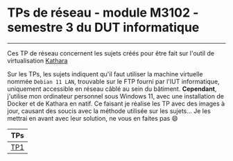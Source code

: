 # TPs de réseau - module M3102 - semestre 3 du DUT informatique
---
Ces TP de réseau concernent les sujets créés pour être fait sur l'outil de virtualisation [Kathara](https://www.kathara.org/)

Sur les TPs, les sujets indiquent qu'il faut utiliser la machine virtuelle nommée `Debian 11 LAN`, trouvable sur le FTP fourni par l'IUT informatique, uniquement accessible en réseau câblé au sein du bâtiment. **Cependant**, j'utilise mon ordinateur personnel sous Windows 11, avec une installation de Docker et de Kathara en natif. Ce faisant je réalise les TP avec des images à jour, causant des soucis avec la méthode utilisée sur les sujets... Je les mettrai en avant avec leur solution, ne vous en faites pas :smile:

| TPs           |
| :-----:       |
| [TP1](/TP1)   |